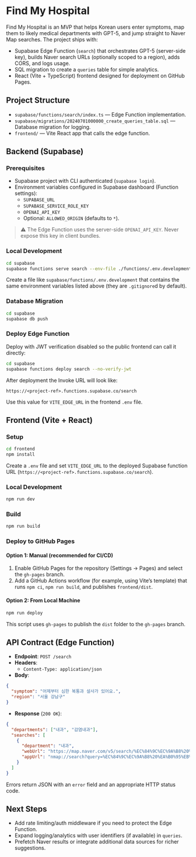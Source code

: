 # Find My Hospital

Find My Hospital is an MVP that helps Korean users enter symptoms, map them to likely medical departments with GPT-5, and jump straight to Naver Map searches. The project ships with:

- Supabase Edge Function (`search`) that orchestrates GPT-5 (server-side key), builds Naver search URLs (optionally scoped to a region), adds CORS, and logs usage.
- SQL migration to create a `queries` table for simple analytics.
- React (Vite + TypeScript) frontend designed for deployment on GitHub Pages.

## Project Structure

- `supabase/functions/search/index.ts` — Edge Function implementation.
- `supabase/migrations/20240701000000_create_queries_table.sql` — Database migration for logging.
- `frontend/` — Vite React app that calls the edge function.

## Backend (Supabase)

### Prerequisites

- Supabase project with CLI authenticated (`supabase login`).
- Environment variables configured in Supabase dashboard (Function settings):
  - `SUPABASE_URL`
  - `SUPABASE_SERVICE_ROLE_KEY`
  - `OPENAI_API_KEY`
  - Optional: `ALLOWED_ORIGIN` (defaults to `*`).

> ⚠️ The Edge Function uses the server-side `OPENAI_API_KEY`. Never expose this key in client bundles.

### Local Development

```bash
cd supabase
supabase functions serve search --env-file ./functions/.env.development
```

Create a file like `supabase/functions/.env.development` that contains the same environment variables listed above (they are `.gitignore`d by default).

### Database Migration

```bash
cd supabase
supabase db push
```

### Deploy Edge Function

Deploy with JWT verification disabled so the public frontend can call it directly:

```bash
cd supabase
supabase functions deploy search --no-verify-jwt
```

After deployment the Invoke URL will look like:

```
https://<project-ref>.functions.supabase.co/search
```

Use this value for `VITE_EDGE_URL` in the frontend `.env` file.

## Frontend (Vite + React)

### Setup

```bash
cd frontend
npm install
```

Create a `.env` file and set `VITE_EDGE_URL` to the deployed Supabase function URL (`https://<project-ref>.functions.supabase.co/search`).

### Local Development

```bash
npm run dev
```

### Build

```bash
npm run build
```

### Deploy to GitHub Pages

#### Option 1: Manual (recommended for CI/CD)

1. Enable GitHub Pages for the repository (Settings → Pages) and select the `gh-pages` branch.
2. Add a GitHub Actions workflow (for example, using Vite’s template) that runs `npm ci`, `npm run build`, and publishes `frontend/dist`.

#### Option 2: From Local Machine

```bash
npm run deploy
```

This script uses `gh-pages` to publish the `dist` folder to the `gh-pages` branch.

## API Contract (Edge Function)

- **Endpoint**: `POST /search`
- **Headers**:
  - `Content-Type: application/json`
- **Body**:

```json
{
  "symptom": "어제부터 심한 복통과 설사가 있어요.",
  "region": "서울 강남구"
}
```

- **Response** (`200 OK`):

```json
{
  "departments": ["내과", "감염내과"],
  "searches": [
    {
      "department": "내과",
      "webUrl": "https://map.naver.com/v5/search/%EC%84%9C%EC%9A%B8%20%EA%B0%95%EB%82%A8%EA%B5%AC%20%EB%82%B4%EA%B3%BC",
      "appUrl": "nmap://search?query=%EC%84%9C%EC%9A%B8%20%EA%B0%95%EB%82%A8%EA%B5%AC%20%EB%82%B4%EA%B3%BC"
    }
  ]
}
```

Errors return JSON with an `error` field and an appropriate HTTP status code.

## Next Steps

- Add rate limiting/auth middleware if you need to protect the Edge Function.
- Expand logging/analytics with user identifiers (if available) in `queries`.
- Prefetch Naver results or integrate additional data sources for richer suggestions.
